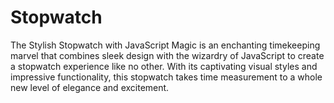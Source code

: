 # Stopwatch

The Stylish Stopwatch with JavaScript Magic is an enchanting timekeeping marvel that combines sleek design with the wizardry of JavaScript to create a stopwatch experience like no other. With its captivating visual styles and impressive functionality, this stopwatch takes time measurement to a whole new level of elegance and excitement.
